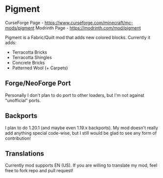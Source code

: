 # Pigment
CurseForge Page - https://www.curseforge.com/minecraft/mc-mods/pigment
Modrinth Page - https://modrinth.com/mod/pigment

Pigment is a Fabric/Quilt mod that adds new colored blocks. Currently it adds:
* Terracotta Bricks
* Terracotta Shingles
* Concrete Bricks
* Patterned Wool (+ Carpets)
## Forge/NeoForge Port
Personally I don't plan to do port to other loaders, but I'm not against "unofficial" ports.
## Backports
I plan to do 1.20.1 (and maybe even 1.19.x backports). My mod doesn't really add anything special code-wise, but I still would be glad to see any form of contribution!
## Translations
Currently mod supports EN (US). If you are willing to translate my mod, feel free to fork repo and pull request!
